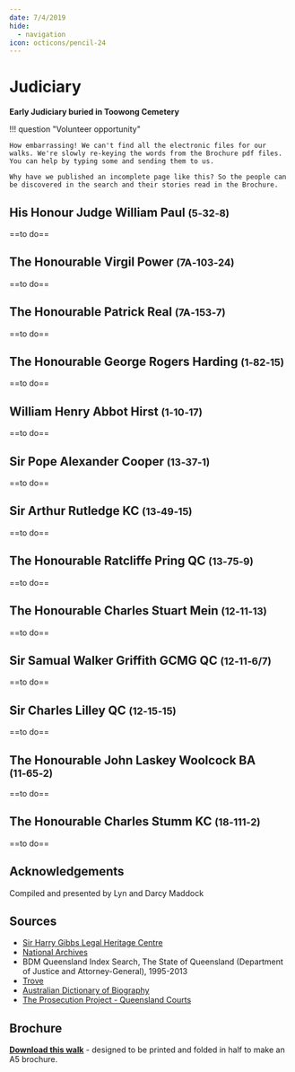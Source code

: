 ```yaml
---
date: 7/4/2019
hide:
  - navigation
icon: octicons/pencil-24
---
```


# Judiciary  

**Early Judiciary buried in Toowong Cemetery**

!!! question "Volunteer opportunity"

    How embarrassing! We can't find all the electronic files for our walks. We're slowly re-keying the words from the Brochure pdf files. You can help by typing some and sending them to us. 
    
    Why have we published an incomplete page like this? So the people can be discovered in the search and their stories read in the Brochure.

<!-- 
???+ Example "Directions" 

    Starting point
    Walking directions to first headstone... is the grave of...
    
    ![](../assets/404.png){ width="15%" }
-->

## His Honour Judge William Paul <small>(5‑32‑8)</small>

==to do==

<!--
??? Example "Directions" 

    Walking directions to next headstone... is the grave of...
    
    ![](../assets/404.png){ width="15%" }
-->

## The Honourable Virgil Power <small>(7A‑103‑24)</small>

==to do==

## The Honourable Patrick Real <small>(7A‑153‑7)</small>

==to do==


## The Honourable George Rogers Harding <small>(1‑82‑15)</small>

==to do==

## William Henry Abbot Hirst <small>(1‑10‑17)</small>

==to do==

## Sir Pope Alexander Cooper <small>(13‑37‑1)</small>

==to do==

## Sir Arthur Rutledge KC <small>(13‑49‑15)</small>

==to do==


## The Honourable Ratcliffe Pring QC <small>(13‑75‑9)</small>

==to do==

## The Honourable Charles Stuart Mein <small>(12‑11‑13)</small>

==to do==

## Sir Samual Walker Griffith GCMG QC <small>(12‑11‑6/7)</small>

==to do==


## Sir Charles Lilley QC <small>(12‑15‑15)</small>

==to do==


## The Honourable John Laskey Woolcock BA <small>(11‑65‑2)</small>

==to do==

## The Honourable Charles Stumm KC <small>(18‑111‑2)</small>

==to do==

<!-- 
![](../assets/john-devoy-residence-1908.jpg){ width="70%" }  

*<small>[Devoy residence in Ashgrove, Brisbane, ca. 1908](http://onesearch.slq.qld.gov.au/permalink/f/1upgmng/slq_alma21218171470002061). The Devoy residence was in Three Mile Scrub Road (now Ashgrove Avenue), off Waterworks Road. John Devoy was the manager of Castlemaine Perkins. — State Library of Queensland.</small>*
-->

## Acknowledgements

Compiled and presented by Lyn and Darcy Maddock


## Sources

- [Sir Harry Gibbs Legal Heritage Centre](https://legalheritage.sclqld.org.au)
- [National Archives](https://www.naa.gov.au)
- BDM Queensland Index Search, The State of Queensland (Department of Justice and Attorney-General), 1995-2013
- [Trove](https://trove.nla.gov.au)
- [Australian Dictionary of Biography](https://adb.anu.edu.au)
- [The Prosecution Project - Queensland Courts](https://prosecutionproject.griffith.edu.au/other-resources/queensland-courts/)

<div class="noprint" markdown="1">

## Brochure

**[Download this walk](../assets/guides/judiciary.pdf)** - designed to be printed and folded in half to make an A5 brochure.

</div>
